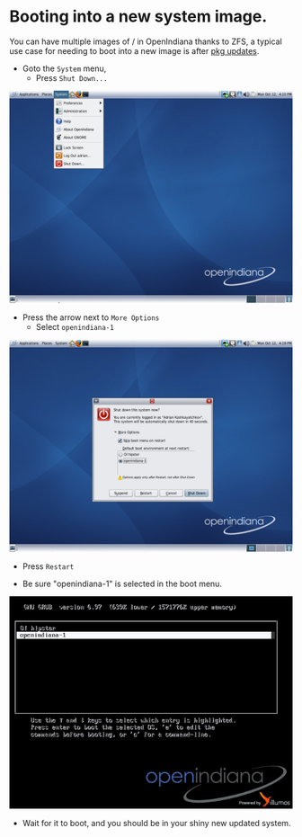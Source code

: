 # Booting into a new system image.

You can have multiple images of / in OpenIndiana thanks to ZFS, a typical use case for needing to boot into a new image is after [pkg updates](../PackageManagement/updating-packages-with-pkg.md).

* Goto the ```System``` menu,
  * Press ```Shut Down...```

![system menu](Pictures/PSD.png)

* Press the arrow next to ```More Options```
  * Select ```openindiana-1```

![more options](Pictures/MOM.png)

* Press ```Restart```

* Be sure "openindiana-1" is selected in the boot menu.

![boot menu](Pictures/BM.png)

* Wait for it to boot, and you should be in your shiny new updated system.
